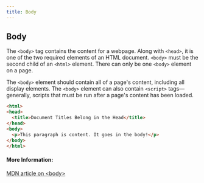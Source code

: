 ```yaml
---
title: Body
---
```

## Body
<!-- The article goes here, in GitHub-flavored Markdown. Feel free to add YouTube videos, images, and CodePen/JSBin embeds  -->
The `<body>` tag contains the content for a webpage. Along with `<head>`, it is one of the two required elements of an HTML document. `<body>` must be the second child of an `<html>` element. There can only be one `<body>` element on a page.

The `<body>` element should contain all of a page's content, including all display elements. The `<body>` element can also contain `<script>` tags—generally, scripts that must be run after a page's content has been loaded.
  
  ```html
  <html>
  <head>
    <title>Document Titles Belong in the Head</title>
  </head>
  <body>
    <p>This paragraph is content. It goes in the body!</p>
  </body>
</html>
  ```
#### More Information:
<!-- Please add any articles you think might be helpful to read before writing the article -->
<a href='https://developer.mozilla.org/en-US/docs/Web/HTML/Element/body' target='_blank' rel='nofollow'> MDN article on &lt;body&gt; </a>

